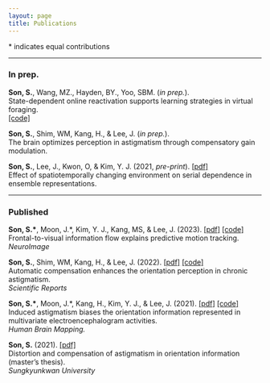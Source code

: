 ```yaml
---
layout: page
title: Publications
---
```

\* indicates equal contributions

***
### In prep.

**Son, S.**, Wang, MZ., Hayden, BY., Yoo, SBM. (*in prep.*). 
<br>
State-dependent online reactivation supports learning strategies in virtual foraging. <br>
[[code]](https://github.com/SangkyuSon/VRmaze)  <br> 

**Son, S.**, Shim, WM, Kang, H., & Lee, J. (*in prep.*). 
<br>
The brain optimizes perception in astigmatism through compensatory gain modulation. <br>

**Son, S.**, Lee, J., Kwon, O, & Kim, Y. J. (2021, *pre-print*). 
[[pdf]](https://www.biorxiv.org/content/10.1101/2021.11.30.470662v1.full.pdf) <br> 
Effect of spatiotemporally changing environment on serial dependence in ensemble representations. <br>

***
### Published

**Son, S.\***, Moon, J.\*, Kim, Y. J., Kang, MS, & Lee, J. (2023). 
[[pdf]](https://doi.org/10.1016/j.neuroimage.2023.119914)
[[code]](https://www.dropbox.com/sh/deyj5j6g4t5gmt4/AACRYR_T61edemU_48l8d03ta?dl=0)
<br>
Frontal-to-visual information flow explains predictive motion tracking. <br>
*NeuroImage* <br>

**Son, S.**, Shim, WM, Kang, H., & Lee, J. (2022). 
[[pdf]](https://www.nature.com/articles/s41598-022-07788-y.pdf) 
[[code]]()<br>
Automatic compensation enhances the orientation perception in chronic astigmatism. <br>
*Scientific Reports* <br>

**Son, S.\***, Moon, J.\*, Kang, H., Kim, Y. J., & Lee, J. (2021). 
[[pdf]](https://onlinelibrary.wiley.com/doi/epdf/10.1002/hbm.25550) 
[[code]](https://www.dropbox.com/sh/o1jg74rw3sdqx1g/AACQjgXq0TZWrCnkTM7bsgsga?dl=0) <br> 
Induced astigmatism biases the orientation information represented in multivariate electroencephalogram activities. <br>
*Human Brain Mapping.* <br>

**Son, S.** (2021). 
[[pdf]](https://lib.skku.edu/suwon/en/#/search/detail/14859124)<br>
Distortion and compensation of astigmatism in orientation information (master’s thesis). <br>
*Sungkyunkwan University* <br>
